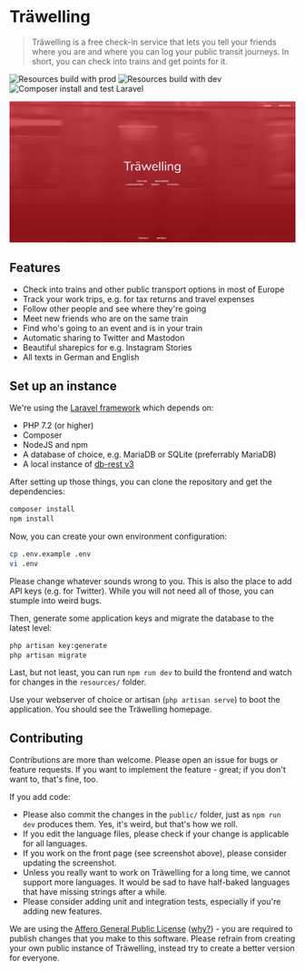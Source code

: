 # Träwelling

> Träwelling is a free check-in service that lets you tell your friends where you are and where you can log your public transit journeys. In short, you can check into trains and get points for it.

![Resources build with `prod`](https://github.com/Traewelling/traewelling/workflows/Resources%20build%20with%20%60prod%60/badge.svg)
![Resources build with `dev`](https://github.com/Traewelling/traewelling/workflows/Resources%20build%20with%20%60dev%60/badge.svg)
![Composer install and test Laravel](https://github.com/Traewelling/traewelling/workflows/Laravel/badge.svg)

![Träwelling Screenshot](traewelling.jpg)

## Features

* Check into trains and other public transport options in most of Europe
* Track your work trips, e.g. for tax returns and travel expenses
* Follow other people and see where they're going
* Meet new friends who are on the same train
* Find who's going to an event and is in your train
* Automatic sharing to Twitter and Mastodon
* Beautiful sharepics for e.g. Instagram Stories
* All texts in German and English

## Set up an instance

We're using the [Laravel framework](https://laravel.com/docs/5.8) which depends on:

* PHP 7.2 (or higher)
* Composer
* NodeJS and npm
* A database of choice, e.g. MariaDB or SQLite (preferrably MariaDB)
* A local instance of [db-rest v3](https://github.com/derhuerst/db-rest/tree/3)

After setting up those things, you can clone the repository and get the dependencies:

```sh
composer install
npm install
```

Now, you can create your own environment configuration:

```sh
cp .env.example .env
vi .env
```

Please change whatever sounds wrong to you. This is also the place to add API keys (e.g. for Twitter). While you will not need all of those, you can stumple into weird bugs.

Then, generate some application keys and migrate the database to the latest level:

```sh
php artisan key:generate
php artisan migrate
```

Last, but not least, you can run `npm run dev` to build the frontend and watch for changes in the `resources/` folder.

Use your webserver of choice or artisan (`php artisan serve`) to boot the application. You should see the Träwelling homepage.

## Contributing

Contributions are more than welcome. Please open an issue for bugs or feature requests. If you want to implement the feature - great; if you don't want to, that's fine, too.

If you add code:
* Please also commit the changes in the `public/` folder, just as `npm run dev` produces them. Yes, it's weird, but that's how we roll.
* If you edit the language files, please check if your change is applicable for all languages.
* If you work on the front page (see screenshot above), please consider updating the screenshot.
* Unless you really want to work on Träwelling for a long time, we cannot support more languages. It would be sad to have half-baked languages that have missing strings after a while.
* Please consider adding unit and integration tests, especially if you're adding new features.

We are using the [Affero General Public License](/LICENSE) ([why?](http://www.gnu.org/licenses/why-affero-gpl)) - you are required to publish changes that you make to this software. Please refrain from creating your own public instance of Träwelling, instead try to create a better version for everyone.
